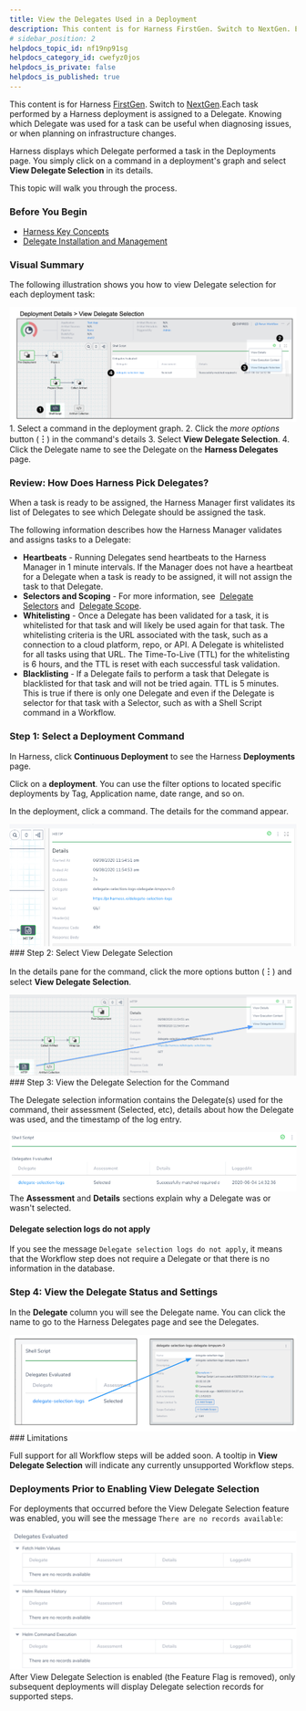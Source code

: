 ```yaml
---
title: View the Delegates Used in a Deployment
description: This content is for Harness FirstGen. Switch to NextGen. Each task performed by a Harness deployment is assigned to a Delegate. Knowing which Delegate was used for a task can be useful when diagnosin…
# sidebar_position: 2
helpdocs_topic_id: nf19np91sg
helpdocs_category_id: cwefyz0jos
helpdocs_is_private: false
helpdocs_is_published: true
---
```


This content is for Harness [FirstGen](/article/1fjmm4by22). Switch to [NextGen](/article/0slo2gklsy).Each task performed by a Harness deployment is assigned to a Delegate. Knowing which Delegate was used for a task can be useful when diagnosing issues, or when planning on infrastructure changes.

Harness displays which Delegate performed a task in the Deployments page. You simply click on a command in a deployment's graph and select **View Delegate Selection** in its details.

This topic will walk you through the process.

### Before You Begin

* [Harness Key Concepts](/article/4o7oqwih6h-harness-key-concepts)
* [Delegate Installation and Management](/article/h9tkwmkrm7-delegate-installation)

### Visual Summary

The following illustration shows you how to view Delegate selection for each deployment task:

![](./static/view-the-delegates-used-in-a-deployment-29.png)1. Select a command in the deployment graph.
2. Click the *more options* button (**︙**) in the command's details
3. Select **View Delegate Selection**.
4. Click the Delegate name to see the Delegate on the **Harness Delegates** page.

### Review: How Does Harness Pick Delegates?

When a task is ready to be assigned, the Harness Manager first validates its list of Delegates to see which Delegate should be assigned the task.

The following information describes how the Harness Manager validates and assigns tasks to a Delegate:

* **Heartbeats** - Running Delegates send heartbeats to the Harness Manager in 1 minute intervals. If the Manager does not have a heartbeat for a Delegate when a task is ready to be assigned, it will not assign the task to that Delegate.
* **Selectors and Scoping** - For more information, see  [Delegate Selectors](/article/h9tkwmkrm7-delegate-installation#delegate_selectors) and  [Delegate Scope](/article/h9tkwmkrm7-delegate-installation#delegate_scope).
* **Whitelisting** - Once a Delegate has been validated for a task, it is whitelisted for that task and will likely be used again for that task. The whitelisting criteria is the URL associated with the task, such as a connection to a cloud platform, repo, or API. A Delegate is whitelisted for all tasks using that URL. The Time-To-Live (TTL) for the whitelisting is 6 hours, and the TTL is reset with each successful task validation.
* **Blacklisting** - If a Delegate fails to perform a task that Delegate is blacklisted for that task and will not be tried again. TTL is 5 minutes. This is true if there is only one Delegate and even if the Delegate is selector for that task with a Selector, such as with a Shell Script command in a Workflow.

### Step 1: Select a Deployment Command

In Harness, click **Continuous Deployment** to see the Harness **Deployments** page.

Click on a **deployment**. You can use the filter options to located specific deployments by Tag, Application name, date range, and so on.

In the deployment, click a command. The details for the command appear.

![](./static/view-the-delegates-used-in-a-deployment-30.png)### Step 2: Select View Delegate Selection

In the details pane for the command, click the more options button (**︙**) and select **View Delegate Selection**.

![](./static/view-the-delegates-used-in-a-deployment-31.png)### Step 3: View the Delegate Selection for the Command

The Delegate selection information contains the Delegate(s) used for the command, their assessment (Selected, etc), details about how the Delegate was used, and the timestamp of the log entry.

![](./static/view-the-delegates-used-in-a-deployment-32.png)The **Assessment** and **Details** sections explain why a Delegate was or wasn't selected.

#### Delegate selection logs do not apply

If you see the message `Delegate selection logs do not apply`, it means that the Workflow step does not require a Delegate or that there is no information in the database.

### Step 4: View the Delegate Status and Settings

In the **Delegate** column you will see the Delegate name. You can click the name to go to the Harness Delegates page and see the Delegates.

![](./static/view-the-delegates-used-in-a-deployment-33.png)### Limitations

Full support for all Workflow steps will be added soon. A tooltip in **View Delegate Selection** will indicate any currently unsupported Workflow steps.

### Deployments Prior to Enabling View Delegate Selection

For deployments that occurred before the View Delegate Selection feature was enabled, you will see the message `There are no records available`:

![](./static/view-the-delegates-used-in-a-deployment-34.png)After View Delegate Selection is enabled (the Feature Flag is removed), only subsequent deployments will display Delegate selection records for supported steps.

